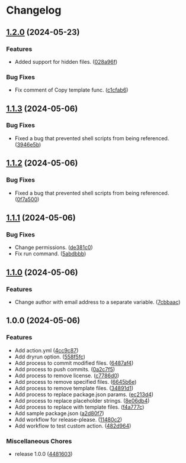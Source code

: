 # Changelog

## [1.2.0](https://github.com/ryohidaka/nodejs-cleanup/compare/v1.1.3...v1.2.0) (2024-05-23)


### Features

* Added support for hidden files. ([028a96f](https://github.com/ryohidaka/nodejs-cleanup/commit/028a96fe28e98ead31319a4a9e97ecc9efff5b3c))


### Bug Fixes

* Fix comment of Copy template func. ([c1cfab6](https://github.com/ryohidaka/nodejs-cleanup/commit/c1cfab6ef221235898ed6e62e6be235be8f349d4))

## [1.1.3](https://github.com/ryohidaka/nodejs-cleanup/compare/v1.1.2...v1.1.3) (2024-05-06)


### Bug Fixes

* Fixed a bug that prevented shell scripts from being referenced. ([3946e5b](https://github.com/ryohidaka/nodejs-cleanup/commit/3946e5b1bf0fde75b61cae97509ad25c14473eef))

## [1.1.2](https://github.com/ryohidaka/nodejs-cleanup/compare/v1.1.1...v1.1.2) (2024-05-06)


### Bug Fixes

* Fixed a bug that prevented shell scripts from being referenced. ([0f7a500](https://github.com/ryohidaka/nodejs-cleanup/commit/0f7a5000afe66272130a2ad8abb300b0d5afc62d))

## [1.1.1](https://github.com/ryohidaka/nodejs-cleanup/compare/v1.1.0...v1.1.1) (2024-05-06)


### Bug Fixes

* Change permissions. ([de381c0](https://github.com/ryohidaka/nodejs-cleanup/commit/de381c036a8b0be73d8a7be9362f7bc69327705e))
* Fix run command. ([5abdbbb](https://github.com/ryohidaka/nodejs-cleanup/commit/5abdbbbaa32e8ed6bc8cff7119580397f35c1f47))

## [1.1.0](https://github.com/ryohidaka/nodejs-cleanup/compare/v1.0.0...v1.1.0) (2024-05-06)


### Features

* Change author with email address to a separate variable. ([7cbbaac](https://github.com/ryohidaka/nodejs-cleanup/commit/7cbbaac7b9c8bb387819ed06367663aabca3db25))

## 1.0.0 (2024-05-06)


### Features

* Add action.yml ([4cc9c87](https://github.com/ryohidaka/nodejs-cleanup/commit/4cc9c87593c8c0dd532979cc6c3e3a5132642741))
* Add dryrun option. ([558f5fc](https://github.com/ryohidaka/nodejs-cleanup/commit/558f5fc877a482b7a58222bcf5423c3353709023))
* Add process to commit modified files. ([6487af4](https://github.com/ryohidaka/nodejs-cleanup/commit/6487af4b79ff152fa3885b5730f9ffdb4188fbbc))
* Add process to push commits. ([0a2c7f5](https://github.com/ryohidaka/nodejs-cleanup/commit/0a2c7f5fd3a94e62ed4ced47d701c3e7ab2e87e1))
* Add process to remove license. ([c7786d0](https://github.com/ryohidaka/nodejs-cleanup/commit/c7786d06be5e93cd1334f7db5c4c65ddd37c11c1))
* Add process to remove specified files. ([6645b6e](https://github.com/ryohidaka/nodejs-cleanup/commit/6645b6e16714a7d42e06dae34a0f343633bffb5b))
* Add process to remove template files. ([34891d1](https://github.com/ryohidaka/nodejs-cleanup/commit/34891d19c070faa8373c327cd9c5775cd23d3798))
* Add process to replace package.json params. ([ec213d4](https://github.com/ryohidaka/nodejs-cleanup/commit/ec213d4ed7ee5a707fe6001eb9ca0ebb2ff2d5f6))
* Add process to replace placeholder strings. ([8e06db4](https://github.com/ryohidaka/nodejs-cleanup/commit/8e06db4d67fb662940ca3d11af6791a8d40c6363))
* Add process to replace with template files. ([f4a777c](https://github.com/ryohidaka/nodejs-cleanup/commit/f4a777c74948a8a53fbe7b1eebff55fd4efe51e2))
* Add sample package.json ([a2d80f7](https://github.com/ryohidaka/nodejs-cleanup/commit/a2d80f73577aa4a2932baa256eb79d7477ffc22f))
* Add workflow for release-please. ([11480c2](https://github.com/ryohidaka/nodejs-cleanup/commit/11480c2ab4326f39f79b64a5c34d34f419afef1c))
* Add workflow to test custom action. ([482d964](https://github.com/ryohidaka/nodejs-cleanup/commit/482d964d32c98b6d5175ecd0e28e098010394fcb))


### Miscellaneous Chores

* release 1.0.0 ([4481603](https://github.com/ryohidaka/nodejs-cleanup/commit/448160319d891e220d1d1c59f37cf3c040e657d1))
